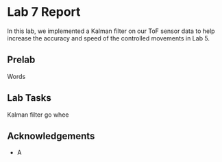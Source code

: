 # Lab 7 Report

In this lab, we implemented a Kalman filter on our ToF sensor data to help increase the accuracy and speed of the controlled movements in Lab 5.

## Prelab

Words

## Lab Tasks

Kalman filter go whee

## Acknowledgements

* A
